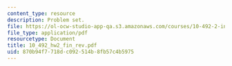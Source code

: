 ```yaml
---
content_type: resource
description: Problem set.
file: https://ol-ocw-studio-app-qa.s3.amazonaws.com/courses/10-492-2-integrated-chemical-engineering-topics-i-introduction-to-biocatalysis-fall-2004/870b94f7718dc092514b8fb57c4b5975_10_492_hw2_fin_rev.pdf
file_type: application/pdf
resourcetype: Document
title: 10_492_hw2_fin_rev.pdf
uid: 870b94f7-718d-c092-514b-8fb57c4b5975
---
```

